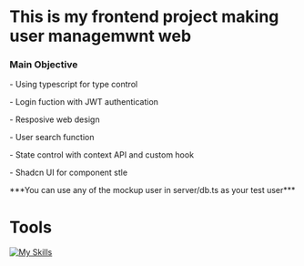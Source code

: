 <h1>This is my frontend project making user managemwnt web</h1>
<h3>Main Objective</h3>
<p>- Using typescript for type control</p>
<p>- Login fuction with JWT authentication</p>
<p>- Resposive web design</p>
<p>- User search function</p>
<p>- State control with context API and custom hook</p>
<p>- Shadcn UI for component stle</p>

<p> ***You can use any of the mockup user in server/db.ts as your test user***</p>

<h1>Tools</h1>

[![My Skills](https://skillicons.dev/icons?i=typescript,html,react,tailwind,vite)](https://skillicons.dev)

